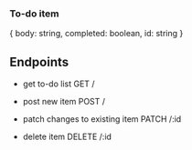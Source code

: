 ### To-do item
{
    body: string,
    completed: boolean,
    id: string
}

## Endpoints

* get to-do list
GET /

* post new item
POST /

* patch changes to existing item
PATCH /:id

* delete item
DELETE /:id